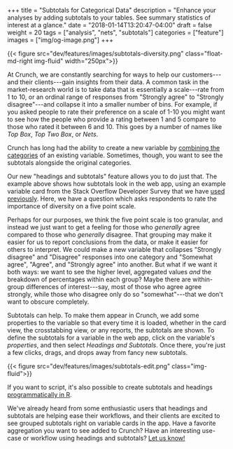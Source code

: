 +++
title = "Subtotals for Categorical Data"
description = "Enhance your analyses by adding subtotals to your tables. See summary statistics of interest at a glance."
date = "2018-01-14T13:20:47-04:00"
draft = false
weight = 20
tags = ["analysis", "nets", "subtotals"]
categories = ["feature"]
images = ["img/og-image.png"]
+++

{{< figure src="dev/features/images/subtotals-diversity.png" class="float-md-right img-fluid" width="250px">}}

At Crunch, we are constantly searching for ways to help our customers---and their clients---gain insights from their data. A common task in the market-research world is to take data that is essentially a scale---rate from 1 to 10, or an ordinal range of responses from "Strongly agree" to "Strongly disagree"---and collapse it into a smaller number of bins. For example, if you asked people to rate their preference on a scale of 1-10 you might want to see how the people who provide a rating between 1 and 5 compare to those who rated it between 6 and 10. This goes by a number of names like _Top Box_, _Top Two Box_, or _Nets_.

Crunch has long had the ability to create a new variable by [combining the categories](http://support.crunch.io/crunch/crunch_creating-a-combined-variable.html) of an existing variable. Sometimes, though, you want to see the subtotals alongside the original categories.  

Our new "headings and subtotals" feature allows you to do just that. The example above shows how subtotals look in the web app, using an example variable card from the Stack Overflow Developer Survey that we have [used previously](../devs-as-users/). Here, we have a question which asks respondents to rate the importance of diversity on a five point scale.

Perhaps for our purposes, we think the five point scale is too granular, and instead we just want to get a feeling for those who _generally_ agree compared to those who _generally_ disagree. That grouping may make it easier for us to report conclusions from the data, or make it easier for others to interpret. We could make a new variable that collapses "Strongly disagree" and "Disagree" responses into one category and "Somewhat agree", "Agree", and "Strongly agree" into another. But what if we want it both ways: we want to see the higher level, aggregated values _and_ the breakdown of percentages within each group? Maybe there are within-group differences of interest---say, most of those who agree agree strongly, while those who disagree only do so "somewhat"---that we don't want to obscure completely.

Subtotals can help. To make them appear in Crunch, we add some properties to the variable so that every time it is loaded, whether in the card view, the crosstabbing view, or any reports, the subtotals are shown. To define the subtotals for a variable in the web app, click on the variable's _properties_, and then select _Headings and Subtotals_. Once there, you're just a few clicks, drags, and drops away from fancy new subtotals.

{{< figure src="dev/features/images/subtotals-edit.png" class="img-fluid">}}

If you want to script, it's also possible to create subtotals and headings [programmatically in R](http://crunch.io/r/crunch/articles/subtotals.html).

We've already heard from some enthusiastic users that headings and subtotals are helping ease their workflows, and their clients are excited to see grouped subtotals right on variable cards in the app. Have a favorite aggregation you want to see added to Crunch? Have an interesting use-case or workflow using headings and subtotals? [Let us know!](mailto:support@crunch.io)
